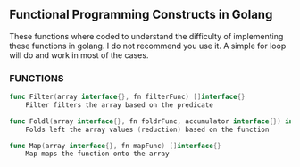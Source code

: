 ## Functional Programming Constructs in Golang

These functions where coded to understand the difficulty of implementing these functions in golang. 
I do not recommend you use it. A simple for loop will do and work in most of the cases.

### FUNCTIONS

```go
func Filter(array interface{}, fn filterFunc) []interface{}
    Filter filters the array based on the predicate
```

```go
func Foldl(array interface{}, fn foldrFunc, accumulator interface{}) interface{}
    Folds left the array values (reduction) based on the function
```

```go
func Map(array interface{}, fn mapFunc) []interface{}
    Map maps the function onto the array
```


